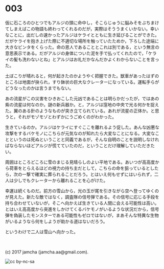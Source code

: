 # 003

仮に石ころのひとつでもアルジの頭に命中し，そこらじゅうに脳みそをぶちまけてしまえばこの物語も終わってくれるのだが，実際はそううまくいかない。幸いなことに，出だしの速かったアルジはケライとともに生き延びることができた。だがケライを抱き上げた際に不適切な場所を触っていたためか，下ろした途端に大きなビンタをくらった。命の恩人であることとこれは別である，という無言の意思表示である。だがアルジの身体についた泥を手で払ってくれたので，「ケライの髪も洗わないとね」とアルジはお礼だかなんだかよくわからないことを言った。  

土ぼこりが晴れると，何が起きたのかようやく把握できた。獣車があったはずのところは地面が抉られ，すり鉢状の巨大なクレーターになっている。運転手らがどうなったのかは言うまでもない。  

あの流星がこの災害をひきおこした元凶であることは明らかだったが，ではあの紫の流星は何なのか。謎の新兵器か。と，アルジは窪地の中央で光る何かを捉えた。翼のある針のようなものが突き立てられている。あれが流星の正体か。と思うと，それがモゾモゾとわずかにうごめくのがわかった。  

生きているのか。アルジはケライにすぐここを離れるよう促した。あんな凶悪な攻撃をするバケモノにこちらが元気なのが知れたら大変なことになる。大変なことというのは死ぬということと同義であるが，そんな自明のことを説明しなければならないほどアルジが慌てていたのだ，ということだけ理解していただきたい。  

周囲はところどころに雪のまじる見晴らしのよい平地である。あいつが高高度から荷車をとらえるほどの視力の持ち主だとして，こちらの命を狙っているとしたら，次の一撃で確実に葬られることだろう。とはいえ何もせずにはいられず，二人は少しでもクレーターから離れることを心がけた。  

幸運は続くものだ。前方の雪山から，光の玉が尾を引きながら空へ登ってゆくのが見えた。新たな敵ではなく，調査隊の信号弾である。その信号に応じる手段を持ち合わせていないが，そこへ向かえば生きている人間に会える可能性は高い。とはいえ高高度から突進をしかけてくるバケモノがいるような状況だから，信号弾を偽装したモンスターである可能性もゼロではないが，まあそんな特異な生物がいるようなら何をしようが助かる道はないだろう。  

というわけで二人は雪山へ向かった。  

<br>  
<br>  
(c) 2017 jamcha (jamcha.aa@gmail.com).  

![cc by-nc-sa](http://i.creativecommons.org/l/by-nc-sa/4.0/88x31.png)
